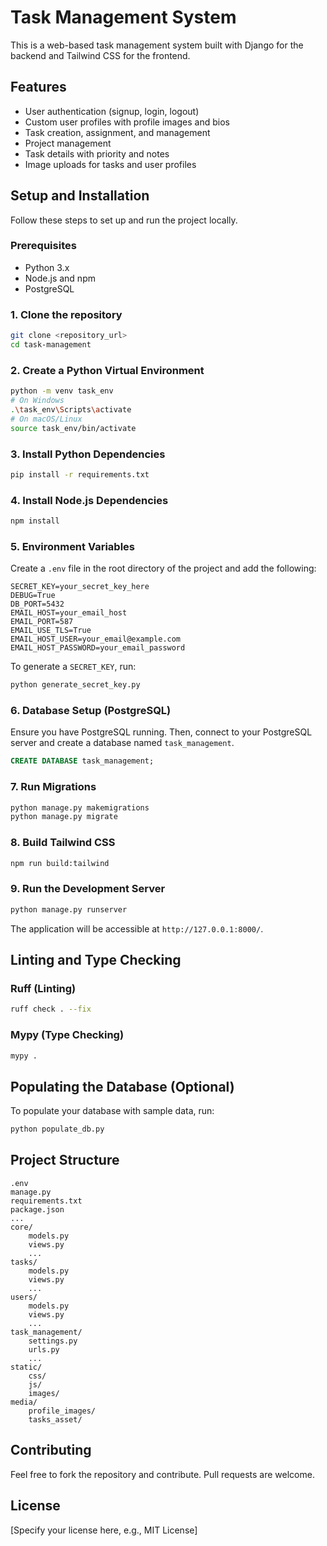# Task Management System

This is a web-based task management system built with Django for the backend and Tailwind CSS for the frontend.

## Features

- User authentication (signup, login, logout)
- Custom user profiles with profile images and bios
- Task creation, assignment, and management
- Project management
- Task details with priority and notes
- Image uploads for tasks and user profiles

## Setup and Installation

Follow these steps to set up and run the project locally.

### Prerequisites

- Python 3.x
- Node.js and npm
- PostgreSQL

### 1. Clone the repository

```bash
git clone <repository_url>
cd task-management
```

### 2. Create a Python Virtual Environment

```bash
python -m venv task_env
# On Windows
.\task_env\Scripts\activate
# On macOS/Linux
source task_env/bin/activate
```

### 3. Install Python Dependencies

```bash
pip install -r requirements.txt
```

### 4. Install Node.js Dependencies

```bash
npm install
```

### 5. Environment Variables

Create a `.env` file in the root directory of the project and add the following:

```
SECRET_KEY=your_secret_key_here
DEBUG=True
DB_PORT=5432
EMAIL_HOST=your_email_host
EMAIL_PORT=587
EMAIL_USE_TLS=True
EMAIL_HOST_USER=your_email@example.com
EMAIL_HOST_PASSWORD=your_email_password
```

To generate a `SECRET_KEY`, run:

```bash
python generate_secret_key.py
```

### 6. Database Setup (PostgreSQL)

Ensure you have PostgreSQL running. Then, connect to your PostgreSQL server and create a database named `task_management`.

```sql
CREATE DATABASE task_management;
```

### 7. Run Migrations

```bash
python manage.py makemigrations
python manage.py migrate
```

### 8. Build Tailwind CSS

```bash
npm run build:tailwind
```

### 9. Run the Development Server

```bash
python manage.py runserver
```

The application will be accessible at `http://127.0.0.1:8000/`.

## Linting and Type Checking

### Ruff (Linting)

```bash
ruff check . --fix
```

### Mypy (Type Checking)

```bash
mypy .
```

## Populating the Database (Optional)

To populate your database with sample data, run:

```bash
python populate_db.py
```

## Project Structure

```
.env
manage.py
requirements.txt
package.json
...
core/
    models.py
    views.py
    ...
tasks/
    models.py
    views.py
    ...
users/
    models.py
    views.py
    ...
task_management/
    settings.py
    urls.py
    ...
static/
    css/
    js/
    images/
media/
    profile_images/
    tasks_asset/
```

## Contributing

Feel free to fork the repository and contribute. Pull requests are welcome.

## License

[Specify your license here, e.g., MIT License]